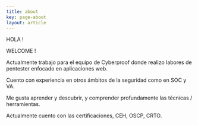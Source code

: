 ```yaml
---
title: about
key: page-about
layout: article
---
```


HOLA !

WELCOME !


Actualmente trabajo para el equipo de Cyberproof donde realizo labores de pentester enfocado en aplicaciones web.

Cuento con experiencia en otros ámbitos de la seguridad como en SOC y VA.

Me gusta aprender y descubrir, y comprender profundamente las técnicas / herramientas.




Actualmente cuento con las certificaciones, CEH, OSCP, CRTO.




